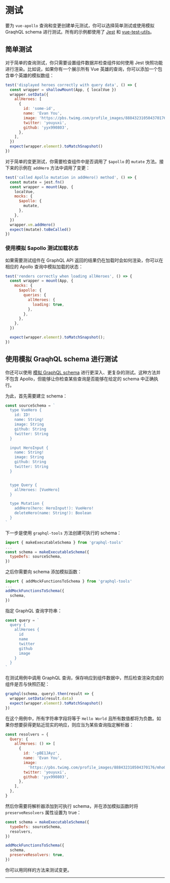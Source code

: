 # 测试

要为 `vue-apollo` 查询和变更创建单元测试，你可以选择简单测试或使用模拟 GraqhQL schema 进行测试。所有的示例都使用了 [Jest](https://jestjs.io/) 和 [vue-test-utils](https://github.com/vuejs/vue-test-utils)。

## 简单测试

对于简单的查询测试，你只需要设置组件数据并检查组件如何使用 Jest 快照功能进行渲染。比如说，如果你有一个展示所有 Vue 英雄的查询，你可以添加一个包含单个英雄的模拟数组：

```js
test('displayed heroes correctly with query data', () => {
  const wrapper = shallowMount(App, { localVue })
  wrapper.setData({
    allHeroes: [
      {
        id: 'some-id',
        name: 'Evan You',
        image: 'https://pbs.twimg.com/profile_images/888432310504370176/mhoGA4uj_400x400.jpg',
        twitter: 'youyuxi',
        github: 'yyx990803',
      },
    ],
  })
  expect(wrapper.element).toMatchSnapshot()
})
```
对于简单的变更测试，你需要检查组件中是否调用了 `$apollo` 的 `mutate` 方法。接下来的示例在 `addHero` 方法中调用了变更：

```js
test('called Apollo mutation in addHero() method', () => {
  const mutate = jest.fn()
  const wrapper = mount(App, {
    localVue,
    mocks: {
      $apollo: {
        mutate,
      },
    },
  })
  wrapper.vm.addHero()
  expect(mutate).toBeCalled()
})
```

### 使用模拟 $apollo 测试加载状态

如果需要测试组件在 GraphQL API 返回的结果仍在加载时会如何渲染，你可以在相应的 Apollo 查询中模拟加载的状态：

```js
test('renders correctly when loading allHeroes', () => {
  const wrapper = mount(App, {
    mocks: {
      $apollo: {
        queries: {
          allHeroes: {
            loading: true,
          },
        },
      },
    },
  })

  expect(wrapper.element).toMatchSnapshot();
})
```

## 使用模拟 GraqhQL schema 进行测试

你还可以使用 [模拟 GraphQL schema](https://www.apollographql.com/docs/graphql-tools/mocking.html) 进行更深入、更复杂的测试。这种方法并不包含 Apollo，但能够让你检查某些查询是否能够在给定的 schema 中正确执行。

为此，首先需要建立 schema：

```js
const sourceSchema = `
  type VueHero {
    id: ID!
    name: String!
    image: String
    github: String
    twitter: String
  }

  input HeroInput {
    name: String!
    image: String
    github: String
    twitter: String
  }


  type Query {
    allHeroes: [VueHero]
  }

  type Mutation {
    addHero(hero: HeroInput!): VueHero!
    deleteHero(name: String!): Boolean
  } 
`
```
下一步是使用 `graphql-tools` 方法创建可执行的 schema：

```js
import { makeExecutableSchema } from 'graphql-tools'
...
const schema = makeExecutableSchema({
  typeDefs: sourceSchema,
})
```
之后你需要向 schema 添加模拟函数：

```js
import { addMockFunctionsToSchema } from 'graphql-tools'
...
addMockFunctionsToSchema({
  schema,
})
```
指定 GraphQL 查询字符串：

```js
const query = `
  query {
    allHeroes {
      id
      name
      twitter
      github
      image
    }
  }
`
```
在测试用例中调用 GraphQL 查询，保存响应到组件数据中，然后检查渲染完成的组件是否与快照匹配：

```js
graphql(schema, query).then(result => {
  wrapper.setData(result.data)
  expect(wrapper.element).toMatchSnapshot()
})
```
在这个用例中，所有字符串字段将等于 `Hello World` 且所有数值都将为负数。如果你想要获得更贴近现实的响应，则应当为某些查询指定解析器：

```js
const resolvers = {
  Query: {
    allHeroes: () => [
      {
        id: '-pBE1JAyz',
        name: 'Evan You',
        image:
          'https://pbs.twimg.com/profile_images/888432310504370176/mhoGA4uj_400x400.jpg',
        twitter: 'youyuxi',
        github: 'yyx990803',
      },
    ],
  },
}
```
然后你需要将解析器添加到可执行 schema，并在添加模拟函数时将 `preserveResolvers` 属性设置为 true：

```js
const schema = makeExecutableSchema({
  typeDefs: sourceSchema,
  resolvers,
})

addMockFunctionsToSchema({
  schema,
  preserveResolvers: true,
})
```
你可以用同样的方法来测试变更。

---
